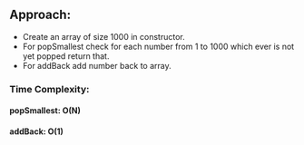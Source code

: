 ## Approach:
* Create an array of size 1000 in constructor.
* For popSmallest check for each number from 1 to 1000 which ever is not yet popped return that.
* For addBack add number back to array.
​
### Time Complexity:
#### popSmallest: O(N)
#### addBack: O(1)